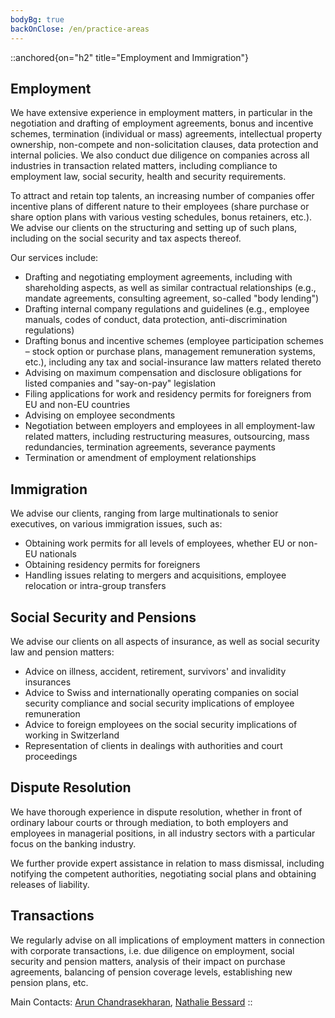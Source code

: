 ```yaml
---
bodyBg: true
backOnClose: /en/practice-areas
---
```


::anchored{on="h2" title="Employment and Immigration"}

## Employment
We have extensive experience in employment matters, in particular in the negotiation and drafting of employment agreements, bonus and incentive schemes, termination (individual or mass) agreements, intellectual property ownership, non-compete and non-solicitation clauses, data protection and internal policies. We also conduct due diligence on companies across all industries in transaction related matters, including compliance to employment law, social security, health and security requirements.

To attract and retain top talents, an increasing number of companies offer incentive plans of different nature to their employees (share purchase or share option plans with various vesting schedules, bonus retainers, etc.). We advise our clients on the structuring and setting up of such plans, including on the social security and tax aspects thereof.

Our services include:

- Drafting and negotiating employment agreements, including with shareholding aspects, as well as similar contractual relationships (e.g., mandate agreements, consulting agreement, so-called "body lending")
- Drafting internal company regulations and guidelines (e.g., employee manuals, codes of conduct, data protection, anti-discrimination regulations)
- Drafting bonus and incentive schemes (employee participation schemes – stock option or purchase plans, management remuneration systems, etc.), including any tax and social-insurance law matters related thereto
- Advising on maximum compensation and disclosure obligations for listed companies and "say-on-pay" legislation
- Filing applications for work and residency permits for foreigners from EU and non-EU countries
- Advising on employee secondments
- Negotiation between employers and employees in all employment-law related matters, including restructuring measures, outsourcing, mass redundancies, termination agreements, severance payments
- Termination or amendment of employment relationships

## Immigration
We advise our clients, ranging from large multinationals to senior executives, on various immigration issues, such as:

- Obtaining work permits for all levels of employees, whether EU or non-EU nationals
- Obtaining residency permits for foreigners
- Handling issues relating to mergers and acquisitions, employee relocation or intra-group transfers

## Social Security and Pensions
We advise our clients on all aspects of insurance, as well as social security law and pension matters:

- Advice on illness, accident, retirement, survivors' and invalidity insurances
- Advice to Swiss and internationally operating companies on social security compliance and social security implications of employee remuneration
- Advice to foreign employees on the social security implications of working in Switzerland
- Representation of clients in dealings with authorities and court proceedings

## Dispute Resolution
We have thorough experience in dispute resolution, whether in front of ordinary labour courts or through mediation, to both employers and employees in managerial positions, in all industry sectors with a particular focus on the banking industry.

We further provide expert assistance in relation to mass dismissal, including notifying the competent authorities, negotiating social plans and obtaining releases of liability.


## Transactions
We regularly advise on all implications of employment matters in connection with corporate transactions, i.e. due diligence on employment, social security and pension matters, analysis of their impact on purchase agreements, balancing of pension coverage levels, establishing new pension plans, etc.

Main Contacts: [Arun Chandrasekharan](/en/team/ac), [Nathalie Bessard](/en/team/nb)
::
